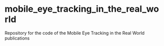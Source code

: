 # mobile_eye_tracking_in_the_real_world
Repository for the code of the Mobile Eye Tracking in the Real World publications
